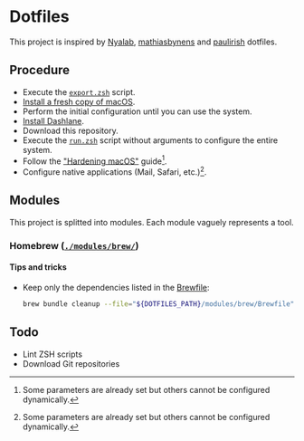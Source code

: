 # Dotfiles

This project is inspired by [Nyalab](https://github.com/Nyalab/handles), [mathiasbynens](https://github.com/mathiasbynens/dotfiles/) and [paulirish](https://github.com/paulirish/dotfiles) dotfiles.

## Procedure

- Execute the [`export.zsh`](./export.zsh) script.
- [Install a fresh copy of macOS](https://support.apple.com/en-gb/HT212749).
- Perform the initial configuration until you can use the system.
- [Install Dashlane](https://www.dashlane.com/download).
- Download this repository.
- Execute the [`run.zsh`](./run.zsh) script without arguments to configure the entire system.
- Follow the ["Hardening macOS"](https://www.bejarano.io/hardening-macos/) guide[^*].
- Configure native applications (Mail, Safari, etc.)[^*].

[^*]: Some parameters are already set but others cannot be configured dynamically.

## Modules

This project is splitted into modules. Each module vaguely represents a tool.

### Homebrew ([`./modules/brew/`](./modules/brew/))

#### Tips and tricks

- Keep only the dependencies listed in the [Brewfile](`./modules/brew/Brewfile`):

  ```zsh
  brew bundle cleanup --file="${DOTFILES_PATH}/modules/brew/Brewfile" --force --zap
  ```

## Todo

- Lint ZSH scripts
- Download Git repositories
